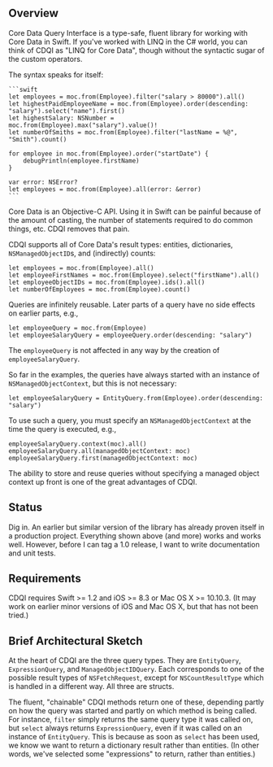 ## Overview

Core Data Query Interface is a type-safe, fluent library for working with Core Data in Swift. If you've worked with LINQ in the C# world, you can think of CDQI as "LINQ for Core Data", though without the syntactic sugar of the custom operators.

The syntax speaks for itself:

    ```swift
    let employees = moc.from(Employee).filter("salary > 80000").all()
    let highestPaidEmployeeName = moc.from(Employee).order(descending: "salary").select("name").first()
    let highestSalary: NSNumber = moc.from(Employee).max("salary").value()!
    let numberOfSmiths = moc.from(Employee).filter("lastName = %@", "Smith").count()

    for employee in moc.from(Employee).order("startDate") {
    	debugPrintln(employee.firstName)
    }

    var error: NSError?
    let employees = moc.from(Employee).all(error: &error)
    ```

Core Data is an Objective-C API. Using it in Swift can be painful because of the amount of casting, the number of statements required to do common things, etc. CDQI removes that pain.

CDQI supports all of Core Data's result types: entities, dictionaries, `NSManagedObjectID`s, and (indirectly) counts:

    let employees = moc.from(Employee).all()
    let employeeFirstNames = moc.from(Employee).select("firstName").all()
    let employeeObjectIDs = moc.from(Employee).ids().all()
    let numberOfEmployees = moc.from(Employee).count()

Queries are infinitely reusable. Later parts of a query have no side effects on earlier parts, e.g.,

    let employeeQuery = moc.from(Employee)
    let employeeSalaryQuery = employeeQuery.order(descending: "salary")

The `employeeQuery` is not affected in any way by the creation of `employeeSalaryQuery`.

So far in the examples, the queries have always started with an instance of `NSManagedObjectContext`, but this is not necessary:

    let employeeSalaryQuery = EntityQuery.from(Employee).order(descending: "salary")

To use such a query, you must specify an `NSManagedObjectContext` at the time the query is executed, e.g.,

    employeeSalaryQuery.context(moc).all()
    employeeSalaryQuery.all(managedObjectContext: moc)
    employeeSalaryQuery.first(managedObjectContext: moc)

The ability to store and reuse queries without specifying a managed object context up front is one of the great advantages of CDQI.

## Status

Dig in. An earlier but similar version of the library has already proven itself in a production project. Everything shown above (and more) works and works well. However, before I can tag a 1.0 release, I want to write documentation and unit tests.

## Requirements

CDQI requires Swift >= 1.2 and iOS >= 8.3 or Mac OS X >= 10.10.3. (It may work on earlier minor versions of iOS and Mac OS X, but that has not been tried.)

## Brief Architectural Sketch

At the heart of CDQI are the three query types. They are `EntityQuery`, `ExpressionQuery`, and `ManagedObjectIDQuery`. Each corresponds to one of the possible result types of `NSFetchRequest`, except for `NSCountResultType` which is handled in a different way.  All three are structs.

The fluent, "chainable" CDQI methods return one of these, depending partly on how the query was started and partly on which method is being called. For instance, `filter` simply returns the same query type it was called on, but `select` always returns `ExpressionQuery`, even if it was called on an instance of `EntityQuery`. This is because as soon as `select` has been used, we know we want to return a dictionary result rather than entities. (In other words, we've selected some "expressions" to return, rather than entities.)


